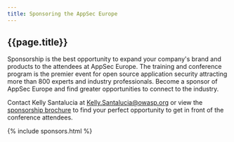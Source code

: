 ```yaml
---
title: Sponsoring the AppSec Europe
---
```

## {{page.title}}

Sponsorship is the best opportunity to expand your company's brand and products to the attendees at AppSec Europe.  The training and conference program is the premier event for open source application security attracting more than 800 experts and industry professionals.   Become a sponsor of AppSec Europe and find greater opportunities to connect to the industry.

Contact Kelly Santalucia at [Kelly.Santalucia@owasp.org](mailto:Kelly.Santalucia@owasp.org) or view the [sponsorship brochure](/docs/AppSec_Eu_2018_Sponsorship_Opportunities.pdf) to find your perfect opportunity to get in front of the conference attendees.


{% include sponsors.html %}


